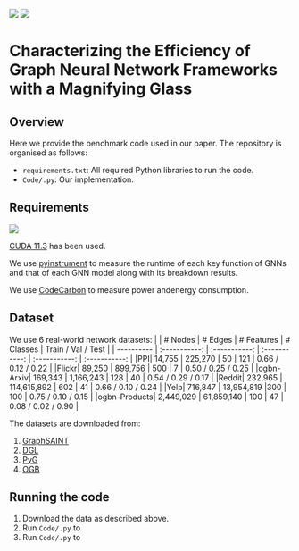 [![](https://img.shields.io/badge/license-GPL--3.0-blue)](https://www.gnu.org/licenses/)
[![](https://img.shields.io/badge/Python-3.8-green)](https://www.python.org/)

# Characterizing the Efficiency of Graph Neural Network Frameworks with a Magnifying Glass

<!---This is a Python3 implementation of our benchmark experiments for graph neural network frameworks, as described in our paper.--> 

## Overview

Here we provide the benchmark code used in our paper. 
The repository is organised as follows:
* ```requirements.txt```: All required Python libraries to run the code.
* ```Code/.py```: Our implementation.


## Requirements
<!--OGB=1.3.3--> 

[![](https://img.shields.io/badge/numpy-1.19.5-green)](https://numpy.org/devdocs/index.html)


[CUDA 11.3](https://developer.nvidia.com/cuda-11.3.0-download-archive) has been used.

We use [pyinstrument](https://github.com/joerick/pyinstrument) to measure the runtime of each key function of GNNs and that of each GNN model along with its breakdown results.

We use [CodeCarbon](https://github.com/mlco2/codecarbon) to measure power andenergy consumption.


## Dataset
We use 6 real-world network datasets:
| | # Nodes | # Edges | # Features | # Classes | Train / Val / Test |
| ---------- | :-----------:  | :-----------: | :-----------: | :-----------:  | :-----------: |
|PPI| 14,755 | 225,270 | 50 | 121 | 0.66 / 0.12 / 0.22 |
|Flickr| 89,250 | 899,756 | 500 | 7 | 0.50 / 0.25 / 0.25 |
|ogbn-Arxiv| 169,343 | 1,166,243 | 128 | 40 | 0.54 / 0.29 / 0.17 |
|Reddit| 232,965 | 114,615,892 | 602 | 41 | 0.66 / 0.10 / 0.24 |
|Yelp| 716,847 | 13,954,819 |300 | 100 | 0.75 / 0.10 / 0.15 |
|ogbn-Products| 2,449,029 | 61,859,140 | 100 | 47 | 0.08 / 0.02 / 0.90 |



The datasets are downloaded from:
1. [GraphSAINT](https://github.com/GraphSAINT/GraphSAINT)
2. [DGL](https://www.dgl.ai/)
3. [PyG](https://www.pyg.org/)
4. [OGB](https://ogb.stanford.edu/)


## Running the code
1. Download the data as described above.
2. Run ```Code/.py``` to 
3. Run ```Code/.py``` to 


<!---## Cite--> 

<!---Please cite our paper if you use this code in your own work:--> 

